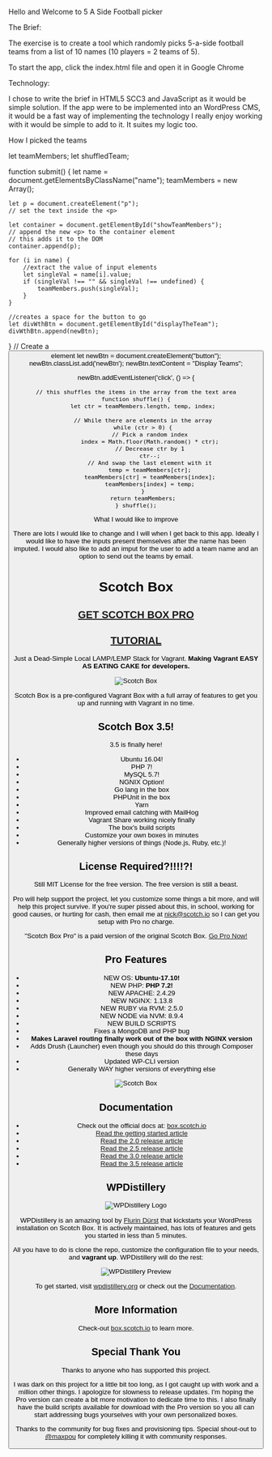 Hello and Welcome to 5 A Side Football picker

The Brief:

The exercise is to create a tool which randomly picks 5-a-side football teams from a list of 10 names (10 players = 2 teams of 5).


To start the app, 
click the index.html file and open it in Google Chrome

Technology:

I chose to write the brief in HTML5 SCC3 and JavaScript as it would be simple solution. If the app were to be implemented into an WordPress CMS, it would be a fast way of implementing the technology
 I really enjoy working with it would be simple to add to it. It suites my logic too.


How I picked the teams


let teamMembers;
let shuffledTeam;

function submit() {
    let name = document.getElementsByClassName("name");
    teamMembers = new Array();


    let p = document.createElement("p");
    // set the text inside the <p> 

    let container = document.getElementById("showTeamMembers");
    // append the new <p> to the container element
    // this adds it to the DOM
    container.append(p);

    for (i in name) {
        //extract the value of input elements
        let singleVal = name[i].value;
        if (singleVal !== "" && singleVal !== undefined) {
            teamMembers.push(singleVal);
        }
    }

    //creates a space for the button to go 
    let divWthBtn = document.getElementById("displayTheTeam");
    divWthBtn.append(newBtn);

}
// Create a <button> element
let newBtn = document.createElement("button");
newBtn.classList.add('newBtn');
newBtn.textContent = "Display Teams";

newBtn.addEventListener('click', () => {


    // this shuffles the items in the array from the text area
    function shuffle() {
        let ctr = teamMembers.length, temp, index;

        // While there are elements in the array
        while (ctr > 0) {
            // Pick a random index
            index = Math.floor(Math.random() * ctr);
            // Decrease ctr by 1
            ctr--;
            // And swap the last element with it
            temp = teamMembers[ctr];
            teamMembers[ctr] = teamMembers[index];
            teamMembers[index] = temp;
        }
        return teamMembers;
    } shuffle();



What I would like to improve

There are lots I would like to change and I will when I get back to this app. Ideally I would like to have the inputs present themselves after the name has been imputed.
I would also like to add an imput for the user to add a team name and an option to send out the teams by email.








# Scotch Box

## [GET SCOTCH BOX PRO](https://box.scotch.io/pro)

## [TUTORIAL](https://box.scotch.io)

Just a Dead-Simple Local LAMP/LEMP Stack for Vagrant. **Making Vagrant EASY AS EATING CAKE for developers.**

![Scotch Box](https://box.scotch.io/img/pro-banner.png)

Scotch Box is a pre-configured Vagrant Box with a full array of features to get you up and running with Vagrant in no time.


## Scotch Box 3.5!

3.5 is finally here!

* Ubuntu 16.04!
* PHP 7!
* MySQL 5.7!
* NGNIX Option!
* Go lang in the box
* PHPUnit in the box
* Yarn
* Improved email catching with MailHog
* Vagrant Share working nicely finally
* The box's build scripts
* Customize your own boxes in minutes
* Generally higher versions of things (Node.js, Ruby, etc.)!


## License Required?!!!!?!

Still MIT License for the free version. The free version is still a beast.

Pro will help support the project, let you customize some things a bit more, and will help this project survive. If you're super pissed about this, in school, working for good causes, or hurting for cash, then email me at nick@scotch.io so I can get you setup with Pro no charge.

"Scotch Box Pro" is a paid version of the original Scotch Box. [Go Pro Now!](https://box.scotch.io/pro)


## Pro Features

* NEW OS: **Ubuntu-17.10!**
* NEW PHP: **PHP 7.2!**
* NEW APACHE: 2.4.29
* NEW NGINX: 1.13.8
* NEW RUBY via RVM: 2.5.0
* NEW NODE via NVM: 8.9.4
* NEW BUILD SCRIPTS
* Fixes a MongoDB and PHP bug
* **Makes Laravel routing finally work out of the box with NGINX version**
* Adds Drush (Launcher) even though you should do this through Composer these days
* Updated WP-CLI version
* Generally WAY higher versions of everything else

![Scotch Box](https://box.scotch.io/img/terminal.png)

## Documentation

* Check out the official docs at: [box.scotch.io](https://box.scotch.io)
* [Read the getting started article](https://scotch.io/bar-talk/introducing-scotch-box-a-vagrant-lamp-stack-that-just-works)
* [Read the 2.0 release article](https://scotch.io/bar-talk/announcing-scotch-box-2-0-our-dead-simple-vagrant-lamp-stack-improved)
* [Read the 2.5 release article](https://scotch.io/bar-talk/announcing-scotch-box-2-5)
* [Read the 3.0 release article](https://scotch.io/bar-talk/announcing-scotch-box-30-and-scotch-box-pro)
* [Read the 3.5 release article](https://scotch.io/bar-talk/announcing-scotch-box-v35-and-scotch-box-pro-v15-the-big-switcheroo)



## WPDistillery

![WPDistillery Logo](http://files.flurinduerst.ch/wpdistillery/wpdistillery_bright.png)

WPDistillery is an amazing tool by [Flurin Dürst](https://twitter.com/flurinduerst) that kickstarts your WordPress installation on Scotch Box. It is actively maintained, has lots of features and gets you started in less than 5 minutes.

All you have to do is clone the repo, customize the configuration file to your needs, and <b>vagrant up</b>. WPDistillery will do the rest:

![WPDistillery Preview](http://files.flurinduerst.ch/wpdistillery/wpdistillery_terminal_small.png)

To get started, visit [wpdistillery.org](https://wpdistillery.org) or check out the [Documentation](https://github.com/flurinduerst/WPDistillery).


## More Information

Check-out [box.scotch.io](https://box.scotch.io) to learn more.




## Special Thank You

Thanks to anyone who has supported this project.

I was dark on this project for a little bit too long, as I got caught up with work and a million other things. I apologize for slowness to release updates. I'm hoping the Pro version can create a bit more motivation to dedicate time to this. I also finally have the build scripts available for download with the Pro version so you all can start addressing bugs yourselves with your own personalized boxes.

Thanks to the community for bug fixes and provisioning tips. Special shout-out to [@maxpou](https://github.com/maxpou) for completely killing it with community responses. 
